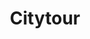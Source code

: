 ---
_schema: default
title: Citytour
description: |
  Varen door het 'Giethoorn van het Noorden' en oude stadscentrum van Bolsward.
tijd: ± 1,5 uur
prijs: '115'
route_url: >-
  https://www.google.com/maps/d/edit?mid=197FTFMgR6yFAJkYZ49lKR9j5CkVRT0M6&ll=53.06515789182019%2C5.533623237608958&z=13
omgeving:
  - bolsward
sloepen:
  - Beenakker
  - Petter
---